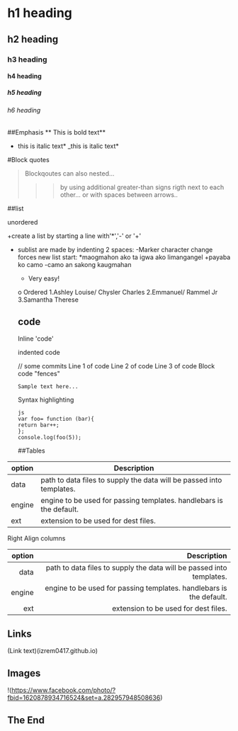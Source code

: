 # h1 heading
## h2 heading
### h3 heading
#### h4 heading
##### h5 heading
###### h6 heading


##Emphasis
** This is bold text**
* this is italic text*
_this is italic text*














#Block quotes


>Blockqoutes can also nested...
>>>by using additional greater-than signs rigth next to each other...
> > > or with spaces between arrows..


##list 

unordered

+create a list by starting a line with'*','-' or '+'
+ sublist  are made by indenting 2 spaces:
  -Marker character change forces new list start:
   *maogmahon ako ta igwa ako limangangel
   +payaba ko camo
   -camo an sakong kaugmahan
   + Very easy!
   
   o
   Ordered
   1.Ashley Louise/ Chysler Charles
   2.Emmanuel/ Rammel Jr
   3.Samantha Therese
   
   ## code
   
   Inline 'code'
   
   indented code
   
   // some commits
   Line 1 of code
   Line 2 of code
   Line 3 of code
   Block code "fences"
   
   ```
   Sample text here...
   ```
   Syntax highlighting 
   
   ```
   js
   var foo= function (bar){
   return bar++;
   };
   console.log(foo(5));
   ```
   ##Tables
   
|  option | Description |
|  ------ | ----------- |
|  data   | path to data files to supply the data will be passed into templates. |
|  engine |engine to be used for passing templates. handlebars  is the default. |
|  ext    |extension to be used for dest files. |

Right Align columns


| option |  Description |
| ------:|  -----------:|
|  data   | path to data files to supply the data will be passed into templates. |
|  engine |engine to be used for passing templates. handlebars  is the default. |
|  ext    |extension to be used for dest files. |



## Links
(Link text)(izrem0417.github.io)

## Images
!(https://www.facebook.com/photo/?fbid=1620878934716524&set=a.282957948508636)
## The End
